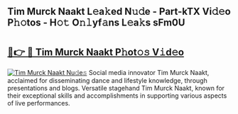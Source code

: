## Tim Murck Naakt L𝚎a𝚔ed N𝚞𝚍e - Part-kTX Vi𝚍𝚎o P𝚑𝚘tos - H𝚘𝚝 O𝚗𝚕yf𝚊ns L𝚎a𝚔s sFm0U

# <h2><a href="http://kfdwaa8.oniu.top/?m=Tim+Murck+Naakt">🔗👉 🔴 Tim Murck Naakt P𝚑ot𝚘𝚜 V𝚒d𝚎o</a></h2>

[![Tim Murck Naakt Nu𝚍e𝚜](https://i.imgur.com/0qMVB7G.gif)](http://kfdwaa8.oniu.top/?m=Tim+Murck+Naakt)
Social media innovator Tim Murck Naakt, acclaimed for disseminating dance and lifestyle knowledge, through presentations and blogs. Versatile stagehand Tim Murck Naakt, known for their exceptional skills and accomplishments in supporting various aspects of live performances.  
